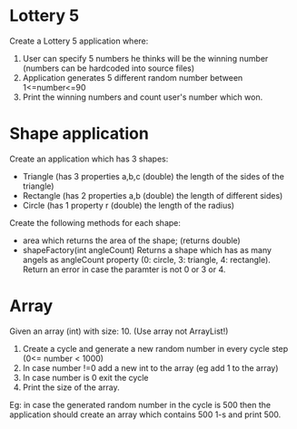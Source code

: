 # Lottery 5

Create a Lottery 5 application where:
1. User can specify 5 numbers he thinks will be the winning number (numbers can be hardcoded into source files)
2. Application generates 5 different random number between 1<=number<=90
3. Print the winning numbers and count user's number which won.
	
# Shape application
Create an application which has 3 shapes:
* Triangle (has 3 properties a,b,c (double) the length of the sides of the triangle)
* Rectangle (has 2 properties a,b (double) the length of different sides)
* Circle (has 1 property r (double) the length of the radius)
	
Create the following methods for each shape:
* area which returns the area of the shape; (returns double)
* shapeFactory(int angleCount) Returns a shape which has as many angels as angleCount property (0: circle, 3: triangle, 4: rectangle). Return an error in case the paramter is not 0 or 3 or 4.
		
# Array
Given an array (int) with size: 10. (Use array not ArrayList!)

1. Create a cycle and generate a new random number in every cycle step (0<= number < 1000)
2. In case number !=0 add a new int to the array (eg add 1 to the array)
3. In case number is 0 exit the cycle
4. Print the size of the array.

Eg: in case the generated random number in the cycle is 500 then the application should create an array which contains 500 1-s and print 500.